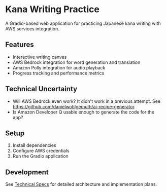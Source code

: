 # Kana Writing Practice

A Gradio-based web application for practicing Japanese kana writing with AWS services integration.

## Features
- Interactive writing canvas
- AWS Bedrock integration for word generation and translation
- Amazon Polly integration for audio playback
- Progress tracking and performance metrics

## Technical Uncertainty
- Will AWS Bedrock even work? It didn't work in a previous attempt. See https://github.com/danielwohlgemuth/ai-recipe-generator.
- Is Amazon Developer Q usable enough to generate the code for the app?

## Setup
1. Install dependencies
2. Configure AWS credentials
3. Run the Gradio application

## Development
See [Technical Specs](Technical-Specs.md) for detailed architecture and implementation plans.
